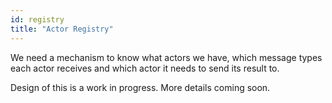 ```yaml
---
id: registry
title: "Actor Registry"
---
```


We need a mechanism to know what actors we have, which message types each actor receives and which actor it needs to send its result to.

Design of this is a work in progress. More details coming soon. 

